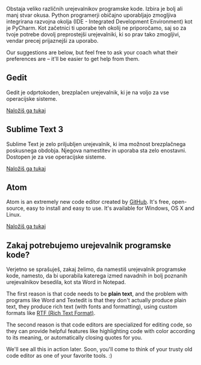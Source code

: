 Obstaja veliko različnih urejevalnikov programske kode. Izbira je bolj ali manj stvar okusa. Python programerji običajno uporabljajo zmogljiva integrirana razvojna okolja (IDE - Integrated Development Environment) kot je PyCharm. Kot začetnici ti uporabe teh okolij ne priporočamo, saj so za tvoje potrebe dovolj preprostejši urejevalniki, ki so prav tako zmogljivi, vendar precej prijaznejši za uporabo.

Our suggestions are below, but feel free to ask your coach what their preferences are – it'll be easier to get help from them.

## Gedit

Gedit je odprtokoden, brezplačen urejevalnik, ki je na voljo za vse operacijske sisteme.

[Naložiš ga tukaj](https://wiki.gnome.org/Apps/Gedit#Download)

## Sublime Text 3

Sublime Text je zelo priljubljen urejevalnik, ki ima možnost brezplačnega poskusnega obdobja. Njegova namestitev in uporaba sta zelo enostavni. Dostopen je za vse operacijske sisteme.

[Naložiš ga tukaj](https://www.sublimetext.com/3)

## Atom

Atom is an extremely new code editor created by [GitHub](https://github.com/). It's free, open-source, easy to install and easy to use. It's available for Windows, OS X and Linux.

[Naložiš ga tukaj](https://atom.io/)

## Zakaj potrebujemo urejevalnik programske kode?

Verjetno se sprašuješ, zakaj želimo, da namestiš urejevalnik programske kode, namesto, da bi uporabila katerega izmed navadnih in bolj poznanih urejevalnikov besedila, kot sta Word in Notepad.

The first reason is that code needs to be **plain text**, and the problem with programs like Word and Textedit is that they don't actually produce plain text, they produce rich text (with fonts and formatting), using custom formats like [RTF (Rich Text Format)](https://en.wikipedia.org/wiki/Rich_Text_Format).

The second reason is that code editors are specialized for editing code, so they can provide helpful features like highlighting code with color according to its meaning, or automatically closing quotes for you.

We'll see all this in action later. Soon, you'll come to think of your trusty old code editor as one of your favorite tools. :)